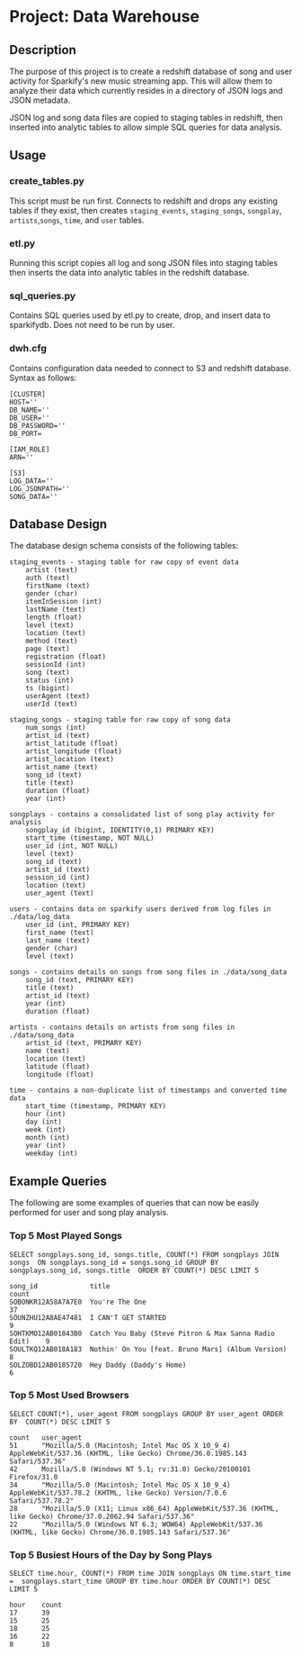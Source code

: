 # Project: Data Warehouse

## Description
The purpose of this project is to create a redshift database of song and user 
activity for Sparkify's new music streaming app.  This will allow them to 
analyze their data which currently resides in a directory of JSON logs and 
JSON metadata.

JSON log and song data files are copied to staging tables in redshift, then 
inserted into analytic tables to allow simple SQL queries for data analysis. 

## Usage

### create_tables.py
This script must be run first. Connects to redshift and drops any existing tables if they exist, then creates `staging_events`, `staging_songs`, `songplay`, `artists`,`songs`, `time`, and `user` tables.

### etl.py
Running this script copies all log and song JSON files into staging tables then inserts the data into analytic tables in the redshift database.

### sql_queries.py
Contains SQL queries used by etl.py to create, drop, and insert data to 
sparkifydb. Does not need to be run by user.

### dwh.cfg
Contains configuration data needed to connect to S3 and redshift database. Syntax as follows:

    [CLUSTER]
    HOST=''
    DB_NAME=''
    DB_USER=''
    DB_PASSWORD=''
    DB_PORT=

    [IAM_ROLE]
    ARN=''

    [S3]
    LOG_DATA=''
    LOG_JSONPATH=''
    SONG_DATA=''

## Database Design
The database design schema consists of the following tables:
    
    staging_events - staging table for raw copy of event data
        artist (text)
        auth (text)
        firstName (text)
        gender (char)
        itemInSession (int)
        lastName (text)
        length (float)
        level (text)
        location (text)
        method (text)
        page (text)
        registration (float)
        sessionId (int)
        song (text)
        status (int)
        ts (bigint)
        userAgent (text)
        userId (text)

    staging_songs - staging table for raw copy of song data
        num_songs (int)
        artist_id (text)
        artist_latitude (float)
        artist_longitude (float)
        artist_location (text)
        artist_name (text)
        song_id (text)
        title (text)
        duration (float)
        year (int)

    songplays - contains a consolidated list of song play activity for analysis
        songplay_id (bigint, IDENTITY(0,1) PRIMARY KEY)
        start_time (timestamp, NOT NULL)
        user_id (int, NOT NULL)
        level (text)
        song_id (text)
        artist_id (text)
        session_id (int)
        location (text)
        user_agent (text)

    users - contains data on sparkify users derived from log files in ./data/log_data
        user_id (int, PRIMARY KEY)
        first_name (text)
        last_name (text)
        gender (char)
        level (text)

    songs - contains details on songs from song files in ./data/song_data
        song_id (text, PRIMARY KEY)
        title (text)
        artist_id (text)
        year (int)
        duration (float)

    artists - contains details on artists from song files in ./data/song_data
        artist_id (text, PRIMARY KEY)
        name (text)
        location (text)
        latitude (float)
        longitude (float)

    time - contains a non-duplicate list of timestamps and converted time data
        start_time (timestamp, PRIMARY KEY)
        hour (int)
        day (int)
        week (int)
        month (int)
        year (int)
        weekday (int)


## Example Queries
The following are some examples of queries that can now be easily performed for 
user and song play analysis.

### Top 5 Most Played Songs
`SELECT songplays.song_id, songs.title, COUNT(*) FROM songplays JOIN songs 
ON songplays.song_id = songs.song_id GROUP BY songplays.song_id, songs.title 
ORDER BY COUNT(*) DESC LIMIT 5`

    song_id	            title                                                   count
    SOBONKR12A58A7A7E0	You're The One	                                        37
    SOUNZHU12A8AE47481	I CAN'T GET STARTED	                                    9
    SOHTKMO12AB01843B0	Catch You Baby (Steve Pitron & Max Sanna Radio Edit)	9
    SOULTKQ12AB018A183	Nothin' On You [feat. Bruno Mars] (Album Version)	    8
    SOLZOBD12AB0185720	Hey Daddy (Daddy's Home)	                            6

### Top 5 Most Used Browsers
`SELECT COUNT(*), user_agent FROM songplays GROUP BY user_agent ORDER BY 
COUNT(*) DESC LIMIT 5`

    count	user_agent
    51	    "Mozilla/5.0 (Macintosh; Intel Mac OS X 10_9_4) AppleWebKit/537.36 (KHTML, like Gecko) Chrome/36.0.1985.143 Safari/537.36"
    42	    Mozilla/5.0 (Windows NT 5.1; rv:31.0) Gecko/20100101 Firefox/31.0
    34	    "Mozilla/5.0 (Macintosh; Intel Mac OS X 10_9_4) AppleWebKit/537.78.2 (KHTML, like Gecko) Version/7.0.6 Safari/537.78.2"
    28	    "Mozilla/5.0 (X11; Linux x86_64) AppleWebKit/537.36 (KHTML, like Gecko) Chrome/37.0.2062.94 Safari/537.36"
    22	    "Mozilla/5.0 (Windows NT 6.3; WOW64) AppleWebKit/537.36 (KHTML, like Gecko) Chrome/36.0.1985.143 Safari/537.36"

### Top 5 Busiest Hours of the Day by Song Plays
`SELECT time.hour, COUNT(*) FROM time JOIN songplays ON time.start_time = 
songplays.start_time GROUP BY time.hour ORDER BY COUNT(*) DESC LIMIT 5`

    hour	count
    17	    39
    15	    25
    18	    25
    16	    22
    8       18

